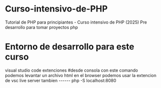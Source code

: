# Curso-intensivo-de-PHP
Tutorial de PHP para principiantes - Curso intensivo de PHP (2025)
Pre desarrollo para tomar proyectos php 


# Entorno de desarrollo para este curso 
visual studio code
extenciones 
#desde consola con este comando podemos levantar un archivo html en el browser podemos usar la extencion de vsc live server tambien 
------ php -S localhost:8080 